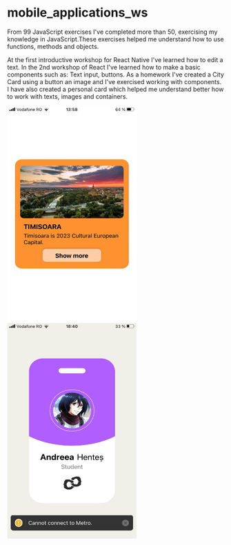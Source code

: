 # mobile_applications_ws
From 99 JavaScript exercises I've completed more than 50, exercising my knowledge in JavaScript.These exercises helped me understand how to use functions, methods and objects.

At the first introductive workshop for React Native I've learned how to edit a text.
In the 2nd workshop of React I've learned how to make a basic components such as: Text input, buttons.
As a homework I've created a City Card using a button an image and I've exercised working with components.
I have also created a personal card which helped me  understand better how to work with texts, images and containers.


<img src ="./readme_photos/CityCard.jpg" width = "300" height ="500"/> 
<img src ="./readme_photos/badge.jpg" width = "300" height ="500"/> 
